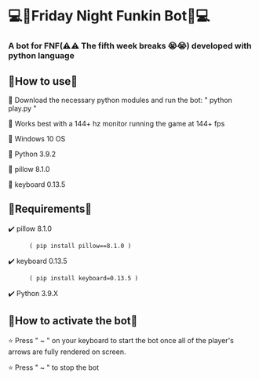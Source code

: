 # 💻🔦Friday Night Funkin Bot🔦💻

### A bot for FNF(⚠️⚠️ The fifth week breaks 😭😭) developed with python language

## 🔧How to use🔨

🔸 Download the necessary python modules and run the bot: " python play.py "

🔹 Works best with a 144+ hz monitor running the game at 144+ fps

🔸 Windows 10 OS

🔹 Python 3.9.2

🔸 pillow 8.1.0

🔹 keyboard 0.13.5

## 🔧Requirements🔨

✔️ pillow 8.1.0

          ( pip install pillow==8.1.0 )

✔️ keyboard 0.13.5

          ( pip install keyboard=0.13.5 )

✔️ Python 3.9.X

## 🔧How to activate the bot🔨

⭐ Press " ~ " on your keyboard to start the bot once all of the player's arrows are fully rendered on screen.

⭐ Press " ~ " to stop the bot
